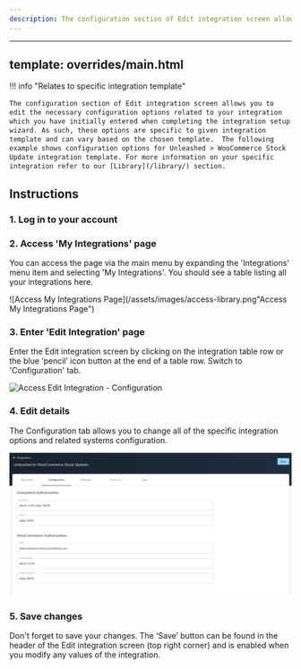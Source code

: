 ```yaml
---
description: The configuration section of Edit integration screen allows you to edit the necessary configuration options related to your integration which you have initially entered when completing the integration setup wizard.
---
```

---
template: overrides/main.html
---

!!! info "Relates to specific integration template"

    The configuration section of Edit integration screen allows you to edit the necessary configuration options related to your integration which you have initially entered when completing the integration setup wizard. As such, these options are specific to given integration template and can vary based on the chosen template.  The following example shows configuration options for Unleashed > WooCommerce Stock Update integration template. For more information on your specific integration refer to our [Library](/library/) section.

## Instructions
### 1. Log in to your account

### 2. Access 'My Integrations' page

  You can access the page via the main menu by expanding  the 'Integrations' menu item and selecting 'My Integrations'. You should see a table listing all your integrations here.

  ![Access My Integrations Page](/assets/images/access-library.png"Access My Integrations Page")

### 3. Enter 'Edit Integration' page

  Enter the Edit integration screen by clicking on the integration table row or the blue ‘pencil’ icon button at the end of a table row. Switch to 'Configuration' tab.

  ![Access Edit Integration - Configuration](/assets/images/access-edit-integration-configuration.gif "Access Edit Integration - Configuration")

### 4. Edit details

  The Configuration tab allows you to change all of the specific integration options and related systems configuration.

  ![Edit Integration - Configuration](/assets/images/edit-integration-configuration.png "Edit Integration - Configuration")

### 5. Save changes

  Don't forget to save your changes. The ‘Save’ button can be found in the header of the Edit integration screen (top right corner) and is enabled when you modify any values of the integration.